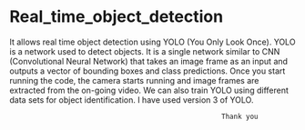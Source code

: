 # Real_time_object_detection
It allows real time object detection using YOLO (You Only Look Once). YOLO is a network used to detect objects. It is a single network
similar to CNN (Convolutional Neural Network) that takes an image frame as an input and outputs a vector of bounding boxes and class 
predictions. Once you start running the code, the camera starts running and image frames are extracted from the on-going video. We can also
train YOLO using different data sets for object identification. I have used version 3 of YOLO.
                                            
                                                        Thank you
